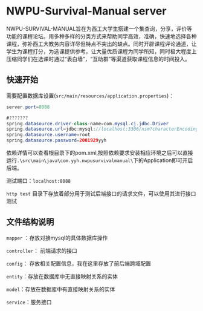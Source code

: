 #  NWPU-Survival-Manual server
NWPU-SURVIVAL-MANUAL旨在为西工大学生搭建一个集查询，分享，评价等功能的课程论坛。用多种多样的分类方式来帮助同学高效，准确，快速地选择各种课程，弥补西工大教务内容详尽但特点不突出的缺点。同时开辟课程评论通道，让学生为课程打分，为选课提供参考，让大量优质课程为同学所知，同时极大程度上压缩同学们在选课时通过“表白墙”，“互助群”等渠道获取课程信息的时间投入。



## 快速开始
需要配置数据库设置(``src/main/resources/application.properties``)：

```java
server.port=8088

#???????
spring.datasource.driver-class-name=com.mysql.cj.jdbc.Driver
spring.datasource.url=jdbc:mysql://localhost:3306/nsm?characterEncoding=utf-8&serverTimezone=UTC
spring.datasource.username=root
spring.datasource.password=2001929yyh
```

依赖详情可以查看根目录下的pom.xml,按照依赖要求安装相应环境之后可以直接运行`.\src\main\java\com.yyh.nwpusurvivalmanual\`下的Application即可开启后端。

测试端口：`localhost:8088`


`http test` 目录下存放着部分用于测试后端接口的请求文件，可以使用其进行接口测试



## 文件结构说明


``mapper`` ：存放对接mysql的具体数据库操作

``controller``： 前端请求的接口

``config``： 存放相关配置信息，我在这里存放了前后端跨域配置

``entity``：存放在数据库中无直接映射关系的实体

``model``：存放在数据库中有直接映射关系的实体

``service``：服务接口


